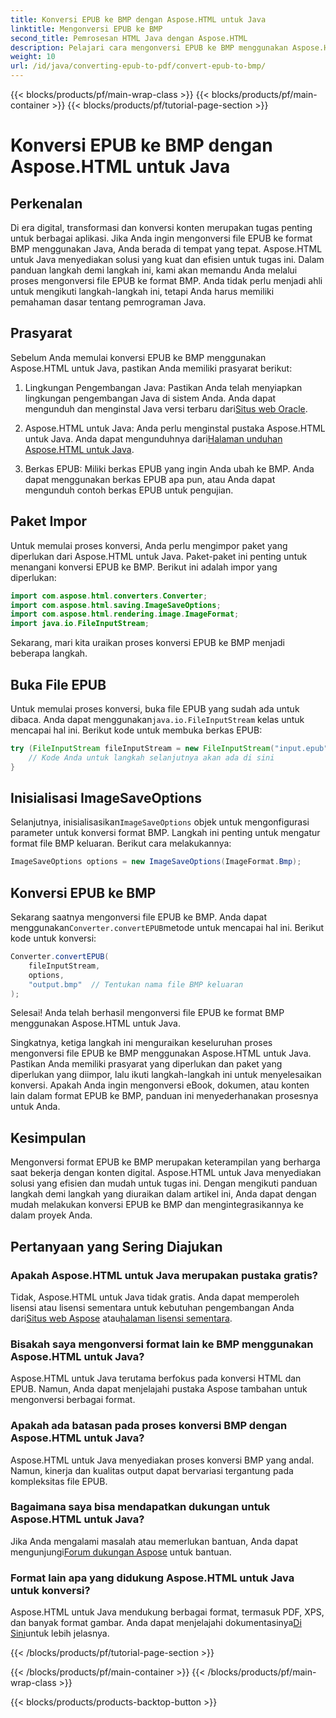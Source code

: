 ```yaml
---
title: Konversi EPUB ke BMP dengan Aspose.HTML untuk Java
linktitle: Mengonversi EPUB ke BMP
second_title: Pemrosesan HTML Java dengan Aspose.HTML
description: Pelajari cara mengonversi EPUB ke BMP menggunakan Aspose.HTML untuk Java. Panduan langkah demi langkah untuk transformasi konten yang efisien.
weight: 10
url: /id/java/converting-epub-to-pdf/convert-epub-to-bmp/
---
```


{{< blocks/products/pf/main-wrap-class >}}
{{< blocks/products/pf/main-container >}}
{{< blocks/products/pf/tutorial-page-section >}}

# Konversi EPUB ke BMP dengan Aspose.HTML untuk Java


## Perkenalan

Di era digital, transformasi dan konversi konten merupakan tugas penting untuk berbagai aplikasi. Jika Anda ingin mengonversi file EPUB ke format BMP menggunakan Java, Anda berada di tempat yang tepat. Aspose.HTML untuk Java menyediakan solusi yang kuat dan efisien untuk tugas ini. Dalam panduan langkah demi langkah ini, kami akan memandu Anda melalui proses mengonversi file EPUB ke format BMP. Anda tidak perlu menjadi ahli untuk mengikuti langkah-langkah ini, tetapi Anda harus memiliki pemahaman dasar tentang pemrograman Java.

## Prasyarat

Sebelum Anda memulai konversi EPUB ke BMP menggunakan Aspose.HTML untuk Java, pastikan Anda memiliki prasyarat berikut:

1.  Lingkungan Pengembangan Java: Pastikan Anda telah menyiapkan lingkungan pengembangan Java di sistem Anda. Anda dapat mengunduh dan menginstal Java versi terbaru dari[Situs web Oracle](https://www.oracle.com/java/technologies/javase-downloads.html).

2.  Aspose.HTML untuk Java: Anda perlu menginstal pustaka Aspose.HTML untuk Java. Anda dapat mengunduhnya dari[Halaman unduhan Aspose.HTML untuk Java](https://releases.aspose.com/html/java/).

3. Berkas EPUB: Miliki berkas EPUB yang ingin Anda ubah ke BMP. Anda dapat menggunakan berkas EPUB apa pun, atau Anda dapat mengunduh contoh berkas EPUB untuk pengujian.

## Paket Impor

Untuk memulai proses konversi, Anda perlu mengimpor paket yang diperlukan dari Aspose.HTML untuk Java. Paket-paket ini penting untuk menangani konversi EPUB ke BMP. Berikut ini adalah impor yang diperlukan:

```java
import com.aspose.html.converters.Converter;
import com.aspose.html.saving.ImageSaveOptions;
import com.aspose.html.rendering.image.ImageFormat;
import java.io.FileInputStream;
```

Sekarang, mari kita uraikan proses konversi EPUB ke BMP menjadi beberapa langkah.

## Buka File EPUB

 Untuk memulai proses konversi, buka file EPUB yang sudah ada untuk dibaca. Anda dapat menggunakan`java.io.FileInputStream` kelas untuk mencapai hal ini. Berikut kode untuk membuka berkas EPUB:

```java
try (FileInputStream fileInputStream = new FileInputStream("input.epub")) {
    // Kode Anda untuk langkah selanjutnya akan ada di sini
}
```

## Inisialisasi ImageSaveOptions

 Selanjutnya, inisialisasikan`ImageSaveOptions` objek untuk mengonfigurasi parameter untuk konversi format BMP. Langkah ini penting untuk mengatur format file BMP keluaran. Berikut cara melakukannya:

```java
ImageSaveOptions options = new ImageSaveOptions(ImageFormat.Bmp);
```

## Konversi EPUB ke BMP

 Sekarang saatnya mengonversi file EPUB ke BMP. Anda dapat menggunakan`Converter.convertEPUB`metode untuk mencapai hal ini. Berikut kode untuk konversi:

```java
Converter.convertEPUB(
    fileInputStream,
    options,
    "output.bmp"  // Tentukan nama file BMP keluaran
);
```

Selesai! Anda telah berhasil mengonversi file EPUB ke format BMP menggunakan Aspose.HTML untuk Java.

Singkatnya, ketiga langkah ini menguraikan keseluruhan proses mengonversi file EPUB ke BMP menggunakan Aspose.HTML untuk Java. Pastikan Anda memiliki prasyarat yang diperlukan dan paket yang diperlukan yang diimpor, lalu ikuti langkah-langkah ini untuk menyelesaikan konversi. Apakah Anda ingin mengonversi eBook, dokumen, atau konten lain dalam format EPUB ke BMP, panduan ini menyederhanakan prosesnya untuk Anda.

## Kesimpulan

Mengonversi format EPUB ke BMP merupakan keterampilan yang berharga saat bekerja dengan konten digital. Aspose.HTML untuk Java menyediakan solusi yang efisien dan mudah untuk tugas ini. Dengan mengikuti panduan langkah demi langkah yang diuraikan dalam artikel ini, Anda dapat dengan mudah melakukan konversi EPUB ke BMP dan mengintegrasikannya ke dalam proyek Anda.

## Pertanyaan yang Sering Diajukan

### Apakah Aspose.HTML untuk Java merupakan pustaka gratis?
Tidak, Aspose.HTML untuk Java tidak gratis. Anda dapat memperoleh lisensi atau lisensi sementara untuk kebutuhan pengembangan Anda dari[Situs web Aspose](https://purchase.aspose.com/buy) atau[halaman lisensi sementara](https://purchase.aspose.com/temporary-license/).

### Bisakah saya mengonversi format lain ke BMP menggunakan Aspose.HTML untuk Java?
Aspose.HTML untuk Java terutama berfokus pada konversi HTML dan EPUB. Namun, Anda dapat menjelajahi pustaka Aspose tambahan untuk mengonversi berbagai format.

### Apakah ada batasan pada proses konversi BMP dengan Aspose.HTML untuk Java?
Aspose.HTML untuk Java menyediakan proses konversi BMP yang andal. Namun, kinerja dan kualitas output dapat bervariasi tergantung pada kompleksitas file EPUB.

### Bagaimana saya bisa mendapatkan dukungan untuk Aspose.HTML untuk Java?
 Jika Anda mengalami masalah atau memerlukan bantuan, Anda dapat mengunjungi[Forum dukungan Aspose](https://forum.aspose.com/) untuk bantuan.

### Format lain apa yang didukung Aspose.HTML untuk Java untuk konversi?
 Aspose.HTML untuk Java mendukung berbagai format, termasuk PDF, XPS, dan banyak format gambar. Anda dapat menjelajahi dokumentasinya[Di Sini](https://reference.aspose.com/html/java/)untuk lebih jelasnya.

{{< /blocks/products/pf/tutorial-page-section >}}

{{< /blocks/products/pf/main-container >}}
{{< /blocks/products/pf/main-wrap-class >}}

{{< blocks/products/products-backtop-button >}}

